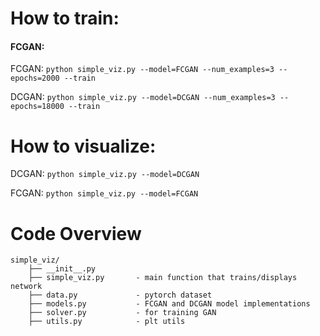 

# How to train:
#### FCGAN:
FCGAN: `python simple_viz.py --model=FCGAN --num_examples=3 --epochs=2000 --train`

DCGAN: `python simple_viz.py --model=DCGAN --num_examples=3 --epochs=18000 --train`

# How to visualize:
DCGAN: `python simple_viz.py --model=DCGAN`


FCGAN: `python simple_viz.py --model=FCGAN`

# Code Overview

```
simple_viz/
    ├── __init__.py
    ├── simple_viz.py       - main function that trains/displays network
    ├── data.py             - pytorch dataset
    ├── models.py           - FCGAN and DCGAN model implementations
    ├── solver.py           - for training GAN
    ├── utils.py            - plt utils
```
